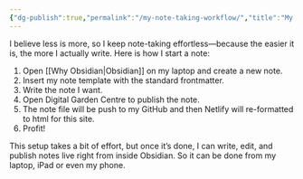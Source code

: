 ```yaml
---
{"dg-publish":true,"permalink":"/my-note-taking-workflow/","title":"My note-taking workflow","tags":["obsidian"],"noteIcon":"1","created":"2025-02-03T18:27:01.989+11:00","updated":"2025-02-04T00:18:16.002+11:00"}
---
```



I believe less is more, so I keep note-taking effortless—because the easier it is, the more I actually write. Here is how I start a note:
1. Open [[Why Obsidian\|Obsidian]] on my laptop and create a new note.
2. Insert my note template with the standard frontmatter.
3. Write the note I want.
4. Open Digital Garden Centre to publish the note.
5. The note file will be push to my GitHub and then Netlify will re-formatted to html for this site.
6. Profit! 

This setup takes a bit of effort, but once it’s done, I can write, edit, and publish notes live right from inside Obsidian. So it can be done from my laptop, iPad or even my phone. 
